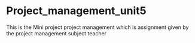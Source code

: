 # Project_management_unit5
This is the Mini project project management which is assignment given by the project management subject teacher 
